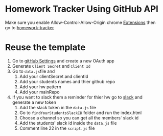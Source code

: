 # Homework Tracker Using GitHub API

Make sure you enable Allow-Control-Allow-Origin chrome [Extensions](https://chrome.google.com/webstore/detail/allow-control-allow-origi/nlfbmbojpeacfghkpbjhddihlkkiljbi?hl=en) then go to [homework-tracker](https://ghadeer-x.github.io/homework-tracker-githubapi/)

# Reuse the template

1. Go to [gitHub Settings](https://github.com/settings/developers) and create a new OAuth app
2. Generate `Client Secret` and `Client Id`
3. Go to `data.js`file and
	1. Add your clientSecret and clientId
	2. Add your students names and thier github repo
	3. Add your hw pattern
	4. Add your mainRepo
4. If you want to slack them a reminder for thier hw go to [slack](https://api.slack.com/custom-integrations/legacy-tokens) and generate a new token
	1. Add the slack token in the `data.js` file
	2. Go to `findYourStudentsSlackID` folder and run the index.html
	3. Choose a channel so you can get all the members' slack id
	4. Add the students' slack id inside the `data.js` file
	5. Comment line 22 in the `script.js` file
